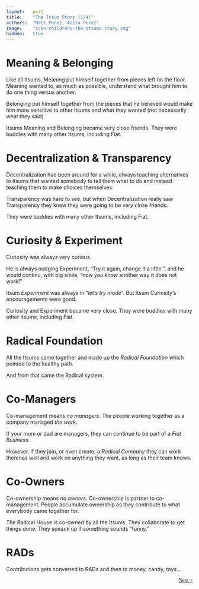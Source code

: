 ```yaml
---
layout:   post
title:    "The Itsum Story (1/4)"
authors:  "Matt Perez, Anita Perez"
image:    "icon-childrens-the-itsums-story.svg"
hidden:   true
---
```


<div style='display:none; '>
 <p>The Itsum Story</p>
</div>

<h1>Meaning & Belonging</h1>
 <p>Like all Itsums, Meaning put himself together from pieces left on the floor. Meaning wanted to, as much as possible, understand what brought him to do one thing versus another.</p>
 <p>Belonging put himself together from the pieces that he believed would make him more sensitive to other Itsums and what they wanted (not necessarily what they said).</p> 
 <p>Itsums Meaning and Belonging became very close friends. They were buddies with many other Itsums, including Fiat.</p> 

<h1>Decentralization & Transparency</h1>
 <p>Decentralization had been around for a while, always teaching alternatives to Itsums that wanted somebody to tell them what to do and instead teaching them to make choices themselves.</p>
 <p>Transparency was hard to see, but when Decentralization really saw Transparency they knew they were going to be very close friends.</p>
 <p>They were buddies with many other Itsums, including Fiat.</p>

<h1>Curiosity & Experiment</h1>
 <p>Curiosity was always very curious.</p>
 <p>He is always nudging Experiment, &ldquo;Try it again, change it a little.&rdquo;, and he would continu, with big smile, &ldquo;now <em>you know</em> another way it does not work!&rdquo;</p>
 <p>Itsum <em>Experiment</em> was always in &ldquo;<em>let&rsquo;s try mode</em>&rdquo;. But Itsum Curiosity&rsquo;s encouragements were good.</p>
 <p>Curiosity and Experiment became very close. They were buddies with many other Itsums, including Fiat.</p>

<h1>Radical Foundation</h1>
 <p>All the Itsums came together and made up the <em>Radical Foundation</em> which pointed to the healthy path.</p> 
 <p>And from that came the Radical system.</p>

<h1>Co-Managers</h1>
 <p>Co-management means <em>no managers</em>. The people working together as a company managed <em>the work</em>.</p>
 <p>If your mom or dad are managers, they can continue to be part of a <em>Fiat Business.</em></p>
 <p>However, if they join, or even create, a <em>Radical Company</em> they can work therenas well and work on anything they want, as long as their team knows.</p>

<h1>Co-Owners</h1>
 <p>Co-ownership means <em>no owners</em>. Co-ownership is partner to co-management. People accumulate ownership as they contribute to what everybody came together for.</p>
 <p>The Radical House is co-owned by all the Itsums. They collaborate to get things done. They speack up if something sounds &ldquo;funny.&rdquo;</p>

<h1>RADs</h1>
 <p>Contributions gets converted to RADs and then to money, candy, toys&hellip;</p>

<div style="margin-bottom:1in; font-family: American Typewriter, serif; ">
 <span style="float:right; "><a href="https://radicalcompanies.com/2024/09/01/the-itsums-story-02">Next &gt;</a></span>
</div>